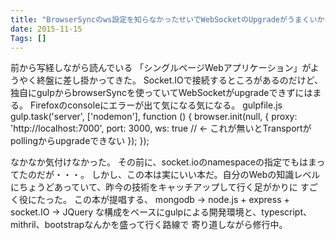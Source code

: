```yaml
---
title: "BrowserSyncのws設定を知らなかったせいでWebSocketのUpgradeがうまくいかなくてはまる"
date: 2015-11-15
Tags: []
---
```


前から写経しながら読んでいる
「シングルページWebアプリケーション」がようやく終盤に差し掛かってきた。
Socket.IOで接続するところがあるのだけど、独自にgulpからbrowserSyncを使っていてWebSocketがupgradeできずにはまる。
Firefoxのconsoleにエラーが出て気になる気になる。
gulpfile.js
gulp.task('server', ['nodemon'], function () {
    browser.init(null, {
        proxy: 'http://localhost:7000',
        port: 3000,
        ws: true // <- これが無いとTransportがpollingからupgradeできない
    });
});

なかなか気付けなかった。
その前に、socket.ioのnamespaceの指定でもはまってたのだが・・・。
しかし、この本は実にいい本だ。自分のWebの知識レベルにちょうどあっていて、昨今の技術をキャッチアップして行く足がかりに
すごく役にたった。
この本が提唱する、
mongodb -> node.js + express + socket.IO -> JQuery
な構成をベースにgulpによる開発環境と、typescript、mithril、bootstrapなんかを盛って行く路線で
寄り道しながら修行中。
